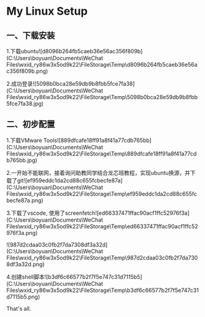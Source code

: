 # My Linux Setup

## 一、下载安装

1.下载ubuntu![d8096b264fb5caeb36e56ac356f809b](C:\Users\boyuan\Documents\WeChat Files\wxid_ry86w3x5od9k22\FileStorage\Temp\d8096b264fb5caeb36e56ac356f809b.png)

2.成功登录![5098b0bca28e59db9b8fbb5fce7fa38](C:\Users\boyuan\Documents\WeChat Files\wxid_ry86w3x5od9k22\FileStorage\Temp\5098b0bca28e59db9b8fbb5fce7fa38.jpg)

## 二、初步配置

1.下载VMware Tools![889dfcafe18ff91a8f41a77cdb765bb](C:\Users\boyuan\Documents\WeChat Files\wxid_ry86w3x5od9k22\FileStorage\Temp\889dfcafe18ff91a8f41a77cdb765bb.jpg)

2.一开始不能联网，接着询问助教同学结合龙芯班教程，实现ubuntu换源，并下载了git![ef959eddc1da2cd88c655fcbecfe87a](C:\Users\boyuan\Documents\WeChat Files\wxid_ry86w3x5od9k22\FileStorage\Temp\ef959eddc1da2cd88c655fcbecfe87a.png)

3.下载了vscode, 使用了screenfetch![ed66337471ffac90acf1ffc52976f3a](C:\Users\boyuan\Documents\WeChat Files\wxid_ry86w3x5od9k22\FileStorage\Temp\ed66337471ffac90acf1ffc52976f3a.png)

![987d2cdaa03c0fb2f7da7308df3a32d](C:\Users\boyuan\Documents\WeChat Files\wxid_ry86w3x5od9k22\FileStorage\Temp\987d2cdaa03c0fb2f7da7308df3a32d.png)

4.创建shell脚本![b3df6c66577b2f7f5e747c31d7115b5](C:\Users\boyuan\Documents\WeChat Files\wxid_ry86w3x5od9k22\FileStorage\Temp\b3df6c66577b2f7f5e747c31d7115b5.png)

That's all.

